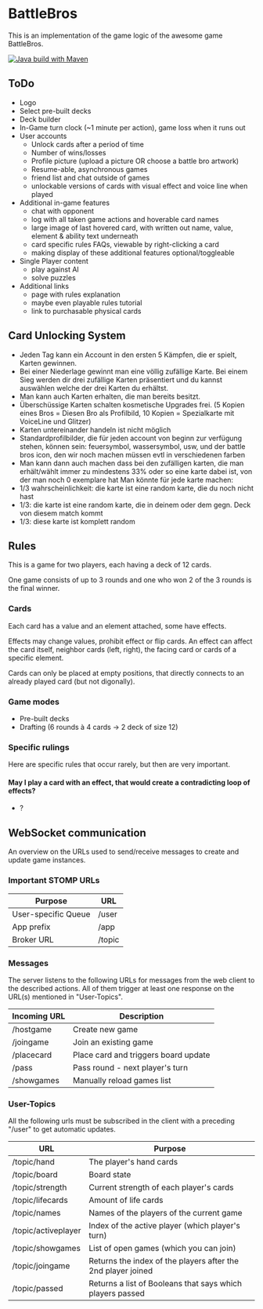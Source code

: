 # BattleBros
This is an implementation of the game logic of the awesome game BattleBros.

[![Java build with Maven](https://github.com/etgramli/BattleBrosBackend/actions/workflows/maven.yml/badge.svg)](https://github.com/etgramli/BattleBrosBackend/actions/workflows/maven.yml)

## ToDo
- Logo
- Select pre-built decks
- Deck builder
- In-Game turn clock (~1 minute per action), game loss when it runs out
- User accounts
  - Unlock cards after a period of time
  - Number of wins/losses
  - Profile picture (upload a picture OR choose a battle bro artwork)
  - Resume-able, asynchronous games
  - friend list and chat outside of games
  - unlockable versions of cards with visual effect and voice line when played
- Additional in-game features
  - chat with opponent
  - log with all taken game actions and hoverable card names
  - large image of last hovered card, with written out name, value, element & ability text underneath
  - card specific rules FAQs, viewable by right-clicking a card
  - making display of these additional features optional/toggleable
- Single Player content
  - play against AI
  - solve puzzles
- Additional links
  - page with rules explanation
  - maybe even playable rules tutorial
  - link to purchasable physical cards

## Card Unlocking System
- Jeden Tag kann ein Account in den ersten 5 Kämpfen, die er spielt, Karten gewinnen.
- Bei einer Niederlage gewinnt man eine völlig zufällige Karte. Bei einem Sieg werden dir drei zufällige Karten präsentiert und du kannst auswählen welche der drei Karten du erhältst.
- Man kann auch Karten erhalten, die man bereits besitzt.
- Überschüssige Karten schalten kosmetische Upgrades frei. (5 Kopien eines Bros = Diesen Bro als Profilbild, 10 Kopien = Spezialkarte mit VoiceLine und Glitzer)
- Karten untereinander handeln ist nicht möglich
- Standardprofilbilder, die für jeden account von beginn zur verfügung stehen, können sein: feuersymbol, wassersymbol, usw, und der battle bros icon, den wir noch machen müssen evtl in verschiedenen farben
- Man kann dann auch machen dass bei den zufälligen karten, die man erhält/wählt immer zu mindestens 33% oder so eine karte dabei ist, von der man noch 0 exemplare hat
Man könnte für jede karte machen:
- 1/3 wahrscheinlichkeit: die karte ist eine random karte, die du noch nicht hast 
- 1/3: die karte ist eine random karte, die in deinem oder dem gegn. Deck von diesem match kommt 
- 1/3: diese karte ist komplett random

## Rules
This is a game for two players, each having a deck of 12 cards.

One game consists of up to 3 rounds and one who won 2 of the 3 rounds is the final winner.

### Cards
Each card has a value and an element attached, some have effects.

Effects may change values, prohibit effect or flip cards.
An effect can affect the card itself, neighbor cards (left, right), the facing card or cards of a specific element.

Cards can only be placed at empty positions, that directly connects to an already played card (but not digonally).

### Game modes
- Pre-built decks
- Drafting (6 rounds à 4 cards -> 2 deck of size 12)

### Specific rulings
Here are specific rules that occur rarely, but then are very important.

#### May I play a card with an effect, that would create a contradicting loop of effects?
- ?

## WebSocket communication
An overview on the URLs used to send/receive messages to create and update game instances.

### Important STOMP URLs
| Purpose             | URL    |
|---------------------|--------|
| User-specific Queue | /user  |
| App prefix          | /app   |
| Broker URL          | /topic |

### Messages
The server listens to the following URLs for messages from the web client to the described actions. All of them trigger
at least one response on the URL(s) mentioned in "User-Topics".

| Incoming URL | Description                          |
|--------------|--------------------------------------|
| /hostgame    | Create new game                      |
| /joingame    | Join an existing game                |
| /placecard   | Place card and triggers board update |
| /pass        | Pass round - next player's turn      |
| /showgames   | Manually reload games list           |

### User-Topics
All the following urls must be subscribed in the client with a preceding "/user" to get automatic updates.

| URL                 | Purpose                                                      |
|---------------------|--------------------------------------------------------------|
| /topic/hand         | The player's hand cards                                      |
| /topic/board        | Board state                                                  |
| /topic/strength     | Current strength of each player's cards                      |
| /topic/lifecards    | Amount of life cards                                         |
| /topic/names        | Names of the players of the current game                     |
| /topic/activeplayer | Index of the active player (which player's turn)             |
| /topic/showgames    | List of open games (which you can join)                      |
| /topic/joingame     | Returns the index of the players after the 2nd player joined |
| /topic/passed       | Returns a list of Booleans that says which players passed    |
